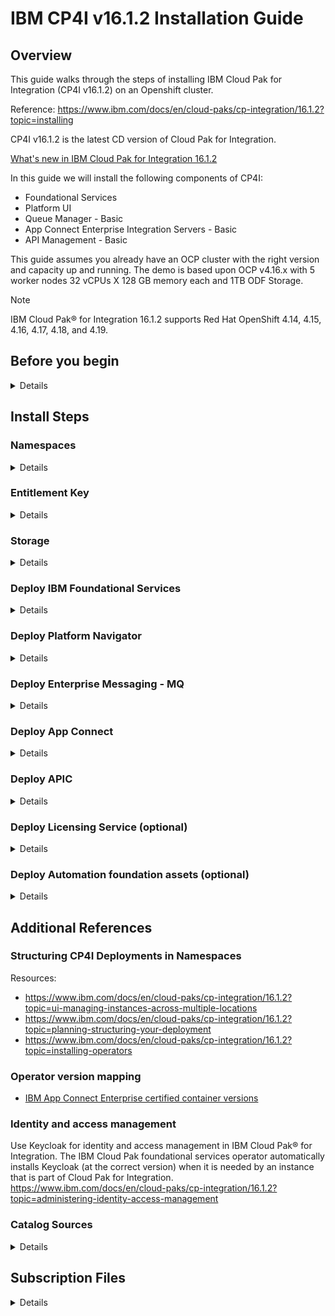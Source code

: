 # IBM CP4I v16.1.2 Installation Guide

## Overview
This guide walks through the steps of installing IBM Cloud Pak for Integration (CP4I v16.1.2) on an Openshift cluster.

Reference: https://www.ibm.com/docs/en/cloud-paks/cp-integration/16.1.2?topic=installing

CP4I v16.1.2 is the latest CD version of Cloud Pak for Integration.

[What's new in IBM Cloud Pak for Integration 16.1.2](https://www.ibm.com/docs/en/cloud-paks/cp-integration/16.1.2?topic=whats-new-in-cloud-pak-integration-1612)

In this guide we will install the following components of CP4I: 
-  Foundational Services
-  Platform UI
-  Queue Manager - Basic 
-  App Connect Enterprise Integration Servers - Basic
-  API Management - Basic

This guide assumes you already have an OCP cluster with the right version and capacity up and running. The demo is based upon OCP v4.16.x with 5 worker nodes 32 vCPUs X 128 GB memory each and 1TB ODF Storage.

>[!NOTE]
>IBM Cloud Pak® for Integration 16.1.2 supports Red Hat OpenShift 4.14, 4.15, 4.16, 4.17, 4.18, and 4.19.

## Before you begin
<details closed>

a. Prepare for installation by reviewing the [Planning](https://www.ibm.com/docs/en/cloud-paks/cp-integration/16.1.2?topic=planning) section.

b. Install an appropriate OpenShift cluster. 
   For more information, see [Getting started in OpenShift Container Platform](https://www.ibm.com/links?url=https%3A%2F%2Fdocs.redhat.com%2Fen%2Fdocumentation%2Fopenshift_container_platform%2F4.14%2Fhtml%2Fabout%2Fwelcome-index).

c. Tools required: 

   - Install [oc CLI](https://docs.redhat.com/en/documentation/openshift_container_platform/4.16/html/cli_tools/openshift-cli-oc#cli-getting-started)


</details>

## Install Steps

### Namespaces
<details closed>
We will be using the (Default)All Namespaces mode to install CP4I.
If you follow the instructions in this guide, your deployment structure will look below:
<img width="400" height="400" alt="image" src="https://github.com/user-attachments/assets/517bea80-93ac-41ad-80c5-1a48fa2f525b" />

For additional information, please refer to section `Structuring CP4I Deployments in Namespaces`

</details>

### Entitlement Key
<details closed>
Obtaining your entitlement key

- Go to the [Container software library](https://myibm.ibm.com/products-services/containerlibrary).
- For any key that is listed, click Copy.
- Set your entitlement key:

	```export IBM_ENTITLEMENT_KEY=<my-key>```
      
- (Optional) Verify the validity of the key by logging in to the IBM Entitled Registry by using a container tool.

  	```docker login cp.icr.io --username cp --password entitlement_key```

</details>
  
### Storage
<details closed>
Storage options:
Keycloak uses either the default storage class in Red Hat OpenShift Container Platform, or the storage class configured in the IBM Cloud Pak® foundational services Kubernetes resource. 

Before installing instances, do one of the following:

- Set a default storage class by adding the `storageclass.kubernetes.io/is-default-class:'true'` annotation in Red Hat OpenShift Container Platform.
- Specify a storage class name for `spec.storageClass` in the CommonService resource.

Follow these steps:

a. Identify current storage type

For this demo environment, we are using ODF, so default storage will be ocs-storagecluster-ceph-rbd. 

Run command to identify the existing Storage type:
```
oc get sc
```

  If you get a response like this showing 'ocs-storagecluster-cephfs (default)' (then proceed to step b):

  <img width="1028" height="88" alt="image" src="https://github.com/user-attachments/assets/db44e44f-714f-4162-9dba-fa9ae7bedde0" />

  If you get a response like this showing 'ocs-storagecluster-ceph-rbd (default)' (then you can move to section [Deploy IBM Foundational Services](##deploy-ibm-foundational-services):
  
  <img width="1055" height="104" alt="image" src="https://github.com/user-attachments/assets/0c7c632f-a89d-420a-a06e-bc6413153f16" />


b. Remove the existing default storage class

  Create sc-remove-default.yaml with following content

```yaml annotate
cat <<EOF > sc-remove-default.yaml
metadata:
  annotations:
    storageclass.kubernetes.io/is-default-class: "false"
EOF
```

  Execute the follwing command
  ```
  oc get sc | grep default | awk '{system("oc patch storageclass " $1 " --patch-file sc-remove-default.yaml")}'
  ```
  Successful response would look like
  `storageclass.storage.k8s.io/ocs-storagecluster-cephfs patched`

c. Add the correct default storage class

  create sc-set-default.yaml with the following content
```yaml annotate
cat <<EOF > sc-set-default.yaml
metadata:
  annotations:
    storageclass.kubernetes.io/is-default-class: "true"
EOF
```

  Execute the following command
  ```
  oc patch storageclass ocs-storagecluster-ceph-rbd --patch-file sc-set-default.yaml
  ```
  Successfull response would look like:
  `storageclass.storage.k8s.io/ocs-storagecluster-ceph-rbd patched`

d. Validate the default storage class
	Run the following command to verify that the default storage class is correct set to your desired option. In this case it should be ocs-storagecluster-ceph-rbd
```
oc get sc 
```

<img width="1055" height="104" alt="image" src="https://github.com/user-attachments/assets/0c7c632f-a89d-420a-a06e-bc6413153f16" />
</details>

### Deploy IBM Foundational Services
<details closed>

Red Hat OpenShift Operators automate the creation, configuration, and management of instances of Kubernetes-native applications. Operators provide automation at every level of the stack—from managing the parts that make up the platform all the way to applications that are provided as a managed service.
Red Hat OpenShift uses the power of Operators to run the entire platform in an autonomous fashion while exposing configuration natively through Kubernetes objects, allowing for quick installation and frequent, robust updates. In addition to the automation advantages of Operators for managing the platform, Red Hat OpenShift makes it easier to find, install, and manage Operators running on your clusters.

The foundational services help you manage and administer IBM software on your cluster. IBM Cloud Pak foundational services component is included in several IBM Cloud Paks.

#### 1. Installing Cert Manager (Required if using APIC/Event Manager/Event Processing)

_Important: The API Connect cluster, Event Manager, and Event Processing instances require you to install an appropriate certificate manager.
OPTIONAL: To install via Openshift Console UI, follow the instructions in [Installing the cert-manager Operator for Red Hat OpenShift](https://docs.redhat.com/en/documentation/openshift_container_platform/4.16/html/security_and_compliance/cert-manager-operator-for-red-hat-openshift#cert-manager-operator-install)_

- Create a namespace

```
oc new-project cert-manager-operator
```

- Create the Operator

```yaml annotate
cat <<EOF | oc apply -f -
apiVersion: operators.coreos.com/v1
kind: OperatorGroup
metadata:
  name: openshift-cert-manager-operator
  namespace: cert-manager-operator
spec:
  targetNamespaces: []
  spec: {}
EOF
```
		
- Create the subscription

```yaml annotate
cat <<EOF | oc apply -f -
apiVersion: operators.coreos.com/v1alpha1
kind: Subscription
metadata:
  name: openshift-cert-manager-operator
  namespace: cert-manager-operator 
spec:
  channel: "stable-v1" 
  name: openshift-cert-manager-operator
  source: redhat-operators 
  sourceNamespace: openshift-marketplace
  installPlanApproval: Automatic
EOF
```

- Confirm the subscription has been completed successfully before moving to the next step by running the following command:
		
  		SUB_NAME=$(oc get deployment cert-manager-operator-controller-manager -n cert-manager-operator --ignore-not-found -o jsonpath='{.metadata.labels.olm\.owner}');if [ ! -z "$SUB_NAME" ]; then oc get csv/$SUB_NAME -n cert-manager-operator --ignore-not-found -o jsonpath='{.status.phase}';fi;echo
	
  Wait Until You get a response like this:
		`Succeeded`

#### 2. Install Common Services Catalog Source

   - Deploy the Catalog Source

_Note: Reference for correct catalog sources for CP4I v16.1.2: [Catalog sources for operators](https://www.ibm.com/docs/en/cloud-paks/cp-integration/16.1.2?topic=images-adding-catalog-sources-openshift-cluster#catalog-sources-for-operators)_

	oc apply --filename https://raw.githubusercontent.com/IBM/cloud-pak/master/repo/case/ibm-cp-common-services/4.6.18/OLM/catalog-sources.yaml

-OR using the following command- 
	
```yaml annotate
cat <<EOF | oc apply -f -
apiVersion: operators.coreos.com/v1alpha1
kind: CatalogSource
metadata:
  name: opencloud-operators
  namespace: openshift-marketplace
spec:
  displayName: ibm-cp-common-services-4.6.18
  publisher: IBM
  image: icr.io/cpopen/ibm-common-service-catalog@sha256:72274ff45fe5a9779b246f54943db4aa583b3d615e01c1444363506b2778cee2
  sourceType: grpc
  updateStrategy:
    registryPoll:
      interval: 30m0s
EOF
```

   
  - Confirm the catalog source has been deployed successfully before moving to the next step running the following command:

		oc get catalogsources opencloud-operators -n openshift-marketplace -o jsonpath='{.status.connectionState.lastObservedState}';echo

    Wait Until You get a response like this:
		`READY`

#### 3. Create common-services namespace:

	oc create namespace ibm-common-services

#### 4. Install  common-services Operator:

   _Note: Alternate approach to install Operators is using the Red Hat OpenShift console UI_

  - Create a Subscription for the IBM Cloud Pak foundational services operator. 

```yaml annotate
cat <<EOF | oc apply -f -
apiVersion: operators.coreos.com/v1alpha1
kind: Subscription
metadata:
  name: ibm-common-service-operator
  namespace: openshift-operators
spec:
  channel: v4.6
  installPlanApproval: Automatic
  name: ibm-common-service-operator
  source: opencloud-operators
  sourceNamespace: openshift-marketplace
EOF
```

<!-- oc apply -f common-service-subscription.yaml -n openshift-operators -->

   - Confirm the operator has been deployed successfully before moving to the next step running the following command:
		
  	SUB_NAME=$(oc get deployment/ibm-common-service-operator -n openshift-operators --ignore-not-found -o jsonpath='{.metadata.labels.olm\.owner}');if [ ! -z "$SUB_NAME" ]; then oc get csv/$SUB_NAME --ignore-not-found -o jsonpath='{.status.phase}';fi;echo
   
   Wait Until You get a response like this: 
   `Succeeded`
</details>


### Deploy Platform Navigator

<details closed>
Deploying the Platform UI allows you to deploy and manage instances from a central location.

1. Install Platform UI Catalog Source
   
_Note: Reference for correct catalog sources for CP4I v16.1.2: [Catalog sources for operators](https://www.ibm.com/docs/en/cloud-paks/cp-integration/16.1.2?topic=images-adding-catalog-sources-openshift-cluster#catalog-sources-for-operators)_


		oc apply --filename https://raw.githubusercontent.com/IBM/cloud-pak/master/repo/case/ibm-integration-platform-navigator/8.1.3/OLM/catalog-sources.yaml

-OR using the following command- 

```yaml annotate
cat <<EOF | oc apply -f -
apiVersion: operators.coreos.com/v1alpha1
kind: CatalogSource
metadata:
  name: ibm-integration-platform-navigator-catalog
  namespace: openshift-marketplace
spec:
  displayName: ibm-integration-platform-navigator-8.1.3
  publisher: IBM
  image: icr.io/cpopen/ibm-integration-platform-navigator-catalog@sha256:c7817c4a57a0ccf1fe8e7e95d61efbcd54783239ebe95fddbb5815220762d410
  sourceType: grpc
EOF
```

   Confirm the catalog source has been deployed successfully before moving to the next step running the following command:

		oc get catalogsources ibm-integration-platform-navigator-catalog -n openshift-marketplace -o jsonpath='{.status.connectionState.lastObservedState}';echo
  
   Wait Until You get a response like this:
		`READY`

2.	Install Operator:

   _Note: Alternate approach to install Operators is using the Red Hat OpenShift console UI_
   
a.	Create a Subscription for the IBM Cloud Pak foundational services operator

```yaml annotate
cat <<EOF | oc apply -f -
apiVersion: operators.coreos.com/v1alpha1
kind: Subscription
metadata:
  name: ibm-integration-platform-navigator
  namespace: openshift-operators
  labels:
    backup.integration.ibm.com/component: subscription
spec:
  channel: v8.1
  name: ibm-integration-platform-navigator
  source: ibm-integration-platform-navigator-catalog
  sourceNamespace: openshift-marketplace
EOF
```

b.	Confirm the operator has been deployed successfully before moving to the next step running the following command:

	SUB_NAME=$(oc get deployment ibm-integration-platform-navigator-operator -n openshift-operators --ignore-not-found -o jsonpath='{.metadata.labels.olm\.owner}');if [ ! -z "$SUB_NAME" ]; then oc get csv/$SUB_NAME --ignore-not-found -o jsonpath='{.status.phase}';fi;echo
 
   Wait Until You get a response like this(after few minutes):
	  `Succeeded`
	_Note: You may be seeing a response of PENDING which indicates the deployment is underway but not yet complete. Wait until the READY response is received before continuing._
  
3.	Deploy the Platform UI instance
   
a.	Create Platform UI namespace and add pull secret to Namespace

_Ensure that IBM_ENTITLEMENT_KEY is set by following [instructions](#entitlement-key)_
	
	oc new-project cp4i

	oc create secret docker-registry ibm-entitlement-key   --docker-username=cp    --docker-password=$IBM_ENTITLEMENT_KEY  --docker-server=cp.icr.io     --namespace=cp4i
 
   __Note: The IBM Entitled Registry contains software images for the instances in IBM Cloud Pak® for Integration. To allow the operators to automatically pull those software images, you must first obtain your entitlement key, then add your entitlement key in a pull secret. Your entitlement key must be added to the OpenShift cluster as a pull secret to deploy instances. Adding a global pull secret enables deployment of instances in all namespaces. The alternative is to add a pull secret to each namespace in which you plan to deploy instances (any namespace with operators), plus the 'openshift-operators' namespace. However, this option adds work to your installation process._


b.	Create a PlatformNavigator with the following configuration. 

TBUpdated.... 
```yaml annotate
cat <<EOF | oc apply -f -
apiVersion: integration.ibm.com/v1beta1
kind: PlatformNavigator
metadata:
  name: cp4i-navigator
  namespace: cp4i
spec:
  integrationAssistant:
    enabled: true
  license:
    accept: true
    license: L-JTPV-KYG8TF
  replicas: 3
  version: 16.1.0
EOF
```

c.	Check the status of the Platform UI instance by running the following command in the project (namespace) where it was deployed:

	oc get platformnavigator cp4i-navigator -n cp4i -o jsonpath='{.status.conditions[0].type}';echo

   Wait Until You get a response like this: (Note: This can take upto 15mins)
       `Ready`

d.	Once the Platform UI instance is up and running get the access info:

Execute the following commands to retrieve the CP4I_URL, USER and Password:

	echo "CP4I Platform UI URL: $(oc get platformnavigator cp4i-navigator -n cp4i -o jsonpath='{.status.endpoints[?(@.name=="navigator")].uri}')";
	echo "CP4I admin user: $(oc get secret integration-admin-initial-temporary-credentials -n ibm-common-services -o jsonpath={.data.username} | base64 -d)";
	echo "CP4I admin password: $(oc get secret integration-admin-initial-temporary-credentials -n ibm-common-services -o jsonpath={.data.password} | base64 -d)"

 _Note the password is temporary and you will be required to change it the first time you log into Platform UI._

4. Login to CP4I
   
Use the browser to login to the CP4I url and upon successfully reset of password, you should see the following screen

<img width="1852" height="677" alt="image" src="https://github.com/user-attachments/assets/87e5e386-d392-42a6-b01f-c1dc0a14009d" />

</details>

### Deploy Enterprise Messaging - MQ

<details closed>

1.	Install MQ Catalog Source:

   a. Deploy the Catalog source

_Note: Reference for correct catalog sources for CP4I v16.1.2: [Catalog sources for operators](https://www.ibm.com/docs/en/cloud-paks/cp-integration/16.1.2?topic=images-adding-catalog-sources-openshift-cluster#catalog-sources-for-operators)_

	oc apply --filename https://raw.githubusercontent.com/IBM/cloud-pak/master/repo/case/ibm-mq/3.7.1/OLM/catalog-sources.yaml

-OR using the following command- 

```yaml annotate
cat <<EOF | oc apply -f -
apiVersion: operators.coreos.com/v1alpha1
kind: CatalogSource
metadata:
  name: ibmmq-operator-catalogsource
  namespace: openshift-marketplace
spec:
  displayName: ibm-mq-3.7.1
  publisher: IBM
  image: icr.io/cpopen/ibm-mq-operator-catalog@sha256:216871e1c0268fb53fb66b92d73ce81bf1386ed3f245582f9580ce1386dfcda6
  sourceType: grpc
EOF
```

   b. Confirm the catalog source has been deployed successfully before moving to the next step running the following command:
   
	oc get catalogsources ibmmq-operator-catalogsource -n openshift-marketplace -o jsonpath='{.status.connectionState.lastObservedState}';echo
 
   Wait Until You get a response like this:
      `READY`
	  
2.	Install MQ Operator (2-5 mins):
    _Note: Alternate approach to install Operators is using the Red Hat OpenShift console UI_
  	
   a. Create a Subscription for the MQ operator.

```yaml annotate
cat <<EOF | oc apply -f -
apiVersion: operators.coreos.com/v1alpha1
kind: Subscription
metadata:
  name: ibm-mq
  namespace: openshift-operators
  labels:
    backup.mq.ibm.com/component: subscription
spec:
  channel: v3.7
  name: ibm-mq
  source: ibmmq-operator-catalogsource
  sourceNamespace: openshift-marketplace
EOF
```

  b. Confirm the operator has been deployed successfully before moving to the next step running the following command:
  
		SUB_NAME=$(oc get deployment ibm-mq-operator -n openshift-operators --ignore-not-found -o jsonpath='{.metadata.labels.olm\.owner}');if [ ! -z "$SUB_NAME" ]; then oc get csv/$SUB_NAME --ignore-not-found -o jsonpath='{.status.phase}';fi;echo

  
   c. Wait Until You get a response like this:
      `Succeeded`

   
3.	Create MQ namespace and add pull secret to Namespace

_Ensure that IBM_ENTITLEMENT_KEY is set by following [instructions](#entitlement-key)_

		oc new-project cp4i-mq

		oc create secret docker-registry ibm-entitlement-key   --docker-username=cp    --docker-password=$IBM_ENTITLEMENT_KEY  --docker-server=cp.icr.io     --namespace=cp4i-mq

3.	Deploy Queue Manager Instance

Note: This is sample configuration for single Instance Queue Manager using MQSC and INI files. Additional configuration steps will be needed for more advanced MQ configuration and Security. 
- [Creating a self-signed PKI using OpenSSL](https://www.ibm.com/docs/en/SSFKSJ_9.4.0/container/ctr_example_create_certs_openssl.html)
- [Example: Configuring a queue manager with mutual TLS authentication](https://www.ibm.com/docs/en/SSFKSJ_9.4.0/container/ctr_config_tls.html)
- [Testing a mutual TLS connection to a queue manager from your laptop](https://www.ibm.com/docs/en/SSFKSJ_9.4.0/container/ctr_test_connection_remote.html)
- [Configuring high availability for queue managers using the IBM MQ Operator](https://www.ibm.com/docs/en/SSFKSJ_9.4.0/container/ctr_configuring_ha.html)
- [Configuring a Route to connect to a queue manager from outside a Red Hat OpenShift cluster](https://www.ibm.com/docs/en/ibm-mq/9.4.x?topic=dcqmumo-configuring-route-connect-queue-manager-from-outside-red-hat-openshift-cluster)

   a. Create sample mqsc-ini-example.yaml with the following:

```yaml annotate
cat <<EOF | oc apply -f -
apiVersion: v1
kind: ConfigMap
metadata:
  name: mqsc-ini-example
  namespace: cp4i-mq
data:
  example1.mqsc: |
    DEFINE QLOCAL('DEV.QUEUE.1') REPLACE
    DEFINE QLOCAL('DEV.QUEUE.2') REPLACE    
  example2.mqsc: |
    DEFINE QLOCAL('DEV.DEAD.LETTER.QUEUE') REPLACE
  example.ini: |
    Service:
      Name=AuthorizationService
      EntryPoints=14
      SecurityPolicy=UserExternal
EOF
```

  b. Create qmgr-demo-config.yaml with the following:
  
_(This yaml can also be generated via the platform navigator UI) 
(Navigate to Platform UI -> Click Create Instance -> Pick Queue Manager -> Click next -> Pick QuickStart configuration -> Click Next -> Toggle Advance Setting toggle switch -> Enter the details -> Click YAML ) Now Either copy+paste the new YAML or continue deploying MQ instance via UI)_

```yaml annotate
cat <<EOF | oc apply -f -
apiVersion: mq.ibm.com/v1beta1
kind: QueueManager
metadata:
  name: qmgr-demo
  namespace: cp4i-mq
spec:
  version: 9.4.0.12-r1 # The identifier of the license you are accepting. This must be the correct license identifier for the version of MQ you are using. See https://ibm.biz/Bdm9be for valid values.
  license:
    accept: true
    license: L-JTPV-KYG8TF
    use: NonProduction
  queueManager:
    name: QMGRDEMO
    availability:
      type: SingleInstance
    mqsc:
    - configMap:
        name: mqsc-ini-example
        items:
        - example1.mqsc
        - example2.mqsc
    ini:
    - configMap:
        name: mqsc-ini-example
        items:
        - example.ini
    storage:
      defaultClass: ocs-storagecluster-ceph-rbd
      queueManager:
        type: persistent-claim
  web:
    console:
      authentication:
        provider: integration-keycloak
      authorization:
        provider: integration-keycloak
    enabled: true
EOF
```

  c. Confirm the instance has been deployed successfully before moving to the next step running the following command:
  
		oc get queuemanager qmgr-demo -n cp4i-mq -o jsonpath='{.status.phase}';echo
  
  d. Wait Until You get a response like this:
      `Running`
	  
  e. Execute the following command to verify that QMGR is running

		oc exec qmgr-demo-ibm-mq-0 -n cp4i-mq -- dspmq

5.	In the platform Navigator, you will now see any instance of Queue Manager running. 

   <img width="1917" height="636" alt="image" src="https://github.com/user-attachments/assets/44928bac-a75c-49f7-b5bf-7f54283ec1e1" />

   Click on the qmgr-demo link to navigate to Queue Manager console.
   
   <img width="1917" height="806" alt="image" src="https://github.com/user-attachments/assets/17b8d24a-61bf-4b18-8a48-ccde6e783746" />


</details>

### Deploy App Connect
<details closed>

1.	Install App Connect Catalog Source:

   _Note: Reference for correct catalog sources for CP4I v16.1.2: [Catalog sources for operators](https://www.ibm.com/docs/en/cloud-paks/cp-integration/16.1.2?topic=images-adding-catalog-sources-openshift-cluster#catalog-sources-for-operators)_

a. Apply the catalog source
	
 		oc apply --filename https://raw.githubusercontent.com/IBM/cloud-pak/master/repo/case/ibm-appconnect/12.16.0/OLM/catalog-sources.yaml


-OR using the following command- 

```yaml annotate
cat <<EOF | oc apply -f -
apiVersion: operators.coreos.com/v1alpha1
kind: CatalogSource
metadata:
  name: appconnect-operator-catalogsource
  namespace: openshift-marketplace
spec:
  displayName: ibm-appconnect-12.16.0
  publisher: IBM
  image: icr.io/cpopen/appconnect-operator-catalog@sha256:3941262c1a0e13809c962f1ea42c8c2f2afc2ec03f95bf364c5abebce6bb1784
  sourceType: grpc
EOF
```

b. Confirm the catalog source has been deployed successfully before moving to the next step running the following command:

		oc get catalogsources appconnect-operator-catalogsource -n openshift-marketplace -o jsonpath='{.status.connectionState.lastObservedState}';echo
 
   c. Wait Until You get a response like this:
		`READY`

2.	Install App Connect Operator: (Time Install ~2 mins)

    _Note: Alternate approach to install Operators is using the Red Hat OpenShift console UI_
  	
   a. Create App Connect Subscription

```yaml annotate
cat <<EOF | oc apply -f -
apiVersion: operators.coreos.com/v1alpha1
kind: Subscription
metadata:
  name: ibm-appconnect
  namespace: openshift-operators
  labels:
    backup.appconnect.ibm.com/component: subscription
spec:
  channel: v12.16
  name: ibm-appconnect
  source: appconnect-operator-catalogsource
  sourceNamespace: openshift-marketplace
EOF
```

<!-- oc apply -f app-connect-subscription.yaml -n openshift-operators -->

 b.	Confirm the operator has been deployed successfully before moving to the next step running the following command:

	SUB_NAME=$(oc get deployment ibm-appconnect-operator -n openshift-operators --ignore-not-found -o jsonpath='{.metadata.labels.olm\.owner}');if [ ! -z "$SUB_NAME" ]; then oc get csv/$SUB_NAME --ignore-not-found -o jsonpath='{.status.phase}';fi;echo

 c. Wait Until You get a response like this:
	`Succeeded`

3.	Create new namespace and add entitlement key as secret

_Ensure that IBM_ENTITLEMENT_KEY is set by following [instructions](#entitlement-key)_

		oc new-project cp4i-ace

		oc create secret docker-registry ibm-entitlement-key   --docker-username=cp    --docker-password=$IBM_ENTITLEMENT_KEY  --docker-server=cp.icr.io     --namespace=cp4i-ace

4.	Deploy Dashboard instance:
   
    a. Create ace-dashboard-instance 

	   Set the correct storage file; In this case; 
  	   For OCP_TYPE=ODF; we are setting OCP_FILE_STORAGE=`ocs-storagecluster-cephfs` as seen in the YAML below.

       _(This yaml can also be generated via the platform navigator UI)
       (Navigate to Platform UI  Click Create Instance  Pick Integration Dashboard  Click next  Pick QuickStart configuration  Click Next  Toggle Advance Setting toggle switch  Enter the details  Click YAML ) Either copy+paste the new YAML or continue deploying instance via UI)_

```yaml annotate
cat <<EOF | oc apply -f -
apiVersion: appconnect.ibm.com/v1beta1
kind: Dashboard
metadata:
  labels:
    backup.appconnect.ibm.com/component: dashboard
  name: ace-dashboard
  namespace: cp4i-ace
spec:
  authentication:
    integrationKeycloak:
      enabled: true
  authorization:
    integrationKeycloak:
      enabled: true
  displayMode: IntegrationRuntimes
  license:
    accept: true
    license: L-XRNH-47FJAW
    use: CloudPakForIntegrationNonProduction
  pod:
    containers:
      content-server:
        resources:
          limits:
            memory: 512Mi
          requests:
            cpu: 50m
            memory: 50Mi
      control-ui:
        resources:
          limits:
            memory: 512Mi
          requests:
            cpu: 50m
            memory: 125Mi
  replicas: 1
  storage:
    size: 5Gi
    type: persistent-claim
    class: ocs-storagecluster-cephfs
  version: '12.0'
  api:
    enabled: true
EOF
```

  b. Confirm the instance has been deployed successfully before moving to the next step running the following command:

		oc get dashboard ace-dashboard -n cp4i-ace -o jsonpath='{.status.phase}';echo
 
  c. Wait for few minutes Until You get a response like this:
  	`Ready`
  
  d. You should now see the ace-dashboard instance in the Platform Navigator UI

<img width="1917" height="806" alt="image" src="https://github.com/user-attachments/assets/e3352cba-1cca-4987-a3ff-d51a8c3722c5" />

   Click on the ace-dashboard link to navigate to ACE 
   
<img width="1917" height="806" alt="image" src="https://github.com/user-attachments/assets/e263fe9e-318f-4da3-8d43-3ed92b015ca1" />


5.	Deploy Designer Authoring instance 

    a. Create ACE designer instance

    _(This yaml can also be generated via the platform navigator UI)_
    _(Navigate to Platform UI  Click Create Instance  Pick Integration Design  Click next  Pick QuickStart with AI Enabled configuration  Click Next  Toggle Advance Setting toggle switch  Enter the details  Click YAML ) Either copy+paste the new YAML or continue deploying instance via UI)_

```yaml annotate
cat <<EOF | oc apply -f -
apiVersion: appconnect.ibm.com/v1beta1
kind: DesignerAuthoring
metadata:
  labels:
    backup.appconnect.ibm.com/component: designerauthoring
  name: ace-designer-ai
  namespace: cp4i-ace
spec:
  authentication:
    integrationKeycloak:
      enabled: true
  authorization:
    integrationKeycloak:
      enabled: true
  couchdb:
    replicas: 1
    storage:
      size: 10Gi
      type: persistent-claim
      class: ocs-storagecluster-ceph-rbd
  designerFlowsOperationMode: local
  designerMappingAssist:
    enabled: true
    incrementalLearning:
      schedule: Every 15 days
      useIncrementalLearning: true
      storage:
        type: persistent-claim
        class: ocs-storagecluster-cephfs
  license:
    accept: true
    license: L-XRNH-47FJAW
    use: CloudPakForIntegrationNonProduction
  replicas: 1
  version: '12.0'
EOF
```

   b. Confirm the instance has been deployed successfully before moving to the next step running the following command:

   	oc get designerauthoring ace-designer-ai -n cp4i-ace -o jsonpath='{.status.phase}';echo

   c. Wait Until You get a response like this:
	`Ready`
 
   d. Once deployed, you should see the ace-designer instance in the platform navigator ui

<img width="1917" height="806" alt="image" src="https://github.com/user-attachments/assets/5b5b9234-b43d-48a4-8529-a92199bcfdea" />

Click on the ace-designer-ai instance to launch the ACE Designer

<img width="1917" height="806" alt="image" src="https://github.com/user-attachments/assets/e1586967-d0fe-4a99-99b3-757a1c06f9dc" />


6.	Deploy Integration runtime instance 

    a. Create Integration runtime instance

    _(This yaml can also be generated via the platform navigator UI)_
    _(Navigate to Platform UI --> Click Create Instance --> Pick Integration Runtime --> Click next --> Pick QuickStart integration  --> Click Next --> Toggle Advance Setting toggle switch --> Enter the details --> Click YAML ) Either copy+paste the new YAML or continue deploying instance via UI)_

```yaml annotate
cat <<EOF | oc apply -f -
apiVersion: appconnect.ibm.com/v1beta1
kind: IntegrationRuntime
metadata:
  labels:
    backup.appconnect.ibm.com/component: integrationruntime
  name: ace-runtime
  namespace: cp4i-ace
spec:
  license:
    accept: true
    license: L-XRNH-47FJAW
    use: CloudPakForIntegrationNonProductionFREE
  replicas: 1
  template:
    spec:
      containers:
        - name: runtime
          resources:
            requests:
              cpu: 300m
              memory: 368Mi
  version: '12.0'
EOF
```

   b. Confirm the instance has been deployed successfully before moving to the next step running the following command:

   	oc get integrationruntimes -n cp4i-ace -o=custom-columns='NAME:.metadata.name,STATUS:.status.phase' --sort-by=.metadata.name

   c. Wait Until You get a response like this:
	`Ready`
 
   d. Once deployed, you should see the ace-runtime instance in the platform navigator ui

   <img width="1783" height="747" alt="image" src="https://github.com/user-attachments/assets/a68a6b09-9169-45a2-bbbb-0a59250d2acd" />

   e. Click on the ace-runtime instance to launch the Integration runtime UI

   <img width="1783" height="747" alt="image" src="https://github.com/user-attachments/assets/c9aee348-019c-4e78-8c78-f5a52821802d" />


</details>

### Deploy APIC

<details closed>

1.	Install DataPower Catalog Source:

_Note: Reference for correct catalog sources for CP4I v16.1.2: [Catalog sources for operators](https://www.ibm.com/docs/en/cloud-paks/cp-integration/16.1.2?topic=images-adding-catalog-sources-openshift-cluster#catalog-sources-for-operators)_

   a. Deploy the Catalog source

	oc apply --filename https://raw.githubusercontent.com/IBM/cloud-pak/master/repo/case/ibm-datapower-operator/1.16.0/OLM/catalog-sources.yaml

-OR using the following command- 

```yaml annotate
cat <<EOF | oc apply -f -
apiVersion: operators.coreos.com/v1alpha1
kind: CatalogSource
metadata:
  name: ibm-datapower-operator-catalog
  namespace: openshift-marketplace
spec:
  displayName: ibm-datapower-operator-1.16.0
  publisher: IBM
  image: icr.io/cpopen/datapower-operator-catalog@sha256:afa10c4ee3c43407f152a32fed4c2a06ec9634606482a3ab942546cc0e95aba9
  sourceType: grpc
EOF
```
 
   b. Confirm the catalog source has been deployed successfully before moving to the next step running the following command:

	oc get catalogsources ibm-datapower-operator-catalog -n openshift-marketplace -o jsonpath='{.status.connectionState.lastObservedState}';echo
	
   Wait Until You get a response like this:
      `READY`
	  
2.	Install DataPower Operator:

    _Note: Alternate approach to install Operators is using the Red Hat OpenShift console UI_
  	
   a. Create a Subscription for the DP operator using the example file.

```yaml annotate
cat <<EOF | oc apply -f -
apiVersion: operators.coreos.com/v1alpha1
kind: Subscription
metadata:
  name: datapower-operator
  namespace: openshift-operators
  labels:
    backup.datapower.ibm.com/component: subscription
spec:
  channel: v1.16
  name: datapower-operator
  source: ibm-datapower-operator-catalog
  sourceNamespace: openshift-marketplace
EOF
```

  b. Confirm the operator has been deployed successfully before moving to the next step running the following command:
  
		SUB_NAME=$(oc get deployment datapower-operator -n openshift-operators --ignore-not-found -o jsonpath='{.metadata.labels.olm\.owner}');if [ ! -z "$SUB_NAME" ]; then oc get csv/$SUB_NAME --ignore-not-found -o jsonpath='{.status.phase}';fi;echo 

   c. Wait Until You get a response like this:
      `Succeeded`

3.	Install APIC Catalog Source:

_Note: Reference for correct catalog sources for CP4I v16.1.2: [Catalog sources for operators](https://www.ibm.com/docs/en/cloud-paks/cp-integration/16.1.2?topic=images-adding-catalog-sources-openshift-cluster#catalog-sources-for-operators)_

   a. Deploy the Catalog source

	oc apply --filename https://raw.githubusercontent.com/IBM/cloud-pak/master/repo/case/ibm-apiconnect/6.1.0/OLM/catalog-sources.yaml

-OR using the following command- 

```yaml annotate
cat <<EOF | oc apply -f -
apiVersion: operators.coreos.com/v1alpha1
kind: CatalogSource
metadata:
  name: ibm-apiconnect-catalog
  namespace: openshift-marketplace
spec:
  displayName: ibm-apiconnect-6.1.0
  publisher: IBM
  image: icr.io/cpopen/ibm-apiconnect-catalog@sha256:c7bd40efb40b30e994bfa9b147642c5385e90d9ec56b9827b8cafccc1754386a
  sourceType: grpc
  updateStrategy:
    registryPoll:
      interval: 30m0s
EOF
```
 
   b. Confirm the catalog source has been deployed successfully before moving to the next step running the following command:

	oc get catalogsources ibm-apiconnect-catalog -n openshift-marketplace -o jsonpath='{.status.connectionState.lastObservedState}';echo
	
   Wait Until You get a response like this:
      `READY`
	  
3.	Install APIC Operator:

    _Note: Alternate approach to install Operators is using the Red Hat OpenShift console UI_
  	
   a. Create a Subscription for the APIC operator.

```yaml annotate
cat <<EOF | oc apply -f -
apiVersion: operators.coreos.com/v1alpha1
kind: Subscription
metadata:
  name: ibm-apiconnect
  namespace: openshift-operators
  labels:
    backup.apiconnect.ibm.com/component: subscription
spec:
  channel: v6.1
  name: ibm-apiconnect
  source: ibm-apiconnect-catalog
  sourceNamespace: openshift-marketplace
EOF
```

  b. Confirm the operator has been deployed successfully before moving to the next step running the following command:
  
		SUB_NAME=$(oc get deployment ibm-apiconnect -n openshift-operators --ignore-not-found -o jsonpath='{.metadata.labels.olm\.owner}');if [ ! -z "$SUB_NAME" ]; then oc get csv/$SUB_NAME --ignore-not-found -o jsonpath='{.status.phase}';fi;echo    

   c. Wait Until You get a response like this:
      `Succeeded`


4.	Create APIC namespace and add pull secret to Namespace

_Ensure that IBM_ENTITLEMENT_KEY is set by following [instructions](#entitlement-key)_

		oc new-project cp4i-apic

		oc create secret docker-registry ibm-entitlement-key   --docker-username=cp    --docker-password=$IBM_ENTITLEMENT_KEY  --docker-server=cp.icr.io     --namespace=cp4i-apic

4.	Deploy APIC Instance

  a. Create apic-demo-config.yaml with the following:
     Set the correct storage file; In this case; 
  	 For OCP_TYPE=ODF; we are setting OCP_FILE_STORAGE=`ocs-storagecluster-ceph-rbd` as seen in the YAML below.
  
_(This yaml can also be generated via the platform navigator UI) 
(Navigate to Platform UI  Click Create Instance  Pick API Manager  Click next  Pick QuickStart configuration  Click Next  Toggle Advance Setting toggle switch  Enter the details  Click YAML ) Either copy+paste the new YAML or continue deploying APIM instance via UI)
_


```yaml annotate
cat <<EOF | oc apply -f -
apiVersion: apiconnect.ibm.com/v1beta1
kind: APIConnectCluster
metadata:
  annotations:
    apiconnect-operator/backups-not-configured: 'true'
  labels:
    backup.apiconnect.ibm.com/component: apiconnectcluster
  name: apim-demo
  namespace: cp4i-apic
spec:
  analytics:
    mtlsValidateClient: true
  license:
    accept: true
    license: L-HTFS-UAXYM3
    metric: VIRTUAL_PROCESSOR_CORE
    use: nonproduction
  portal:
    mtlsValidateClient: true
  profile: n1xc7.m48
  version: 10.0.8.3-2844
  storageClassName: ocs-storagecluster-ceph-rbd
  management:
    billing:
      enabled: true
    discovery:
      enabled: true
      proxyCollectorEnabled: true
    governance:
      enabled: true
    testAndMonitor:
      enabled: true
      autoTestEnabled: true
  gateway:
    podAutoScaling:
      method: HPA
      hpa:
        minReplicas: 1
        maxReplicas: 3
        targetCPUUtilizationPercentage: 50
EOF
```

  c. Confirm the instance has been deployed successfully before moving to the next step running the following command:

  	oc get APIConnectCluster apim-demo -n cp4i-apic -o jsonpath='{.status.phase}';echo
		
  
  d. Note this will take almost 30 minutes, so be patient, and at the end you should get a response like this:
      `Running`

  e. Portal Access Info 

```
echo "Sandbox Catalog:"
echo "   UI URL: $(oc get managementcluster apim-demo-mgmt -n cp4i-apic -o jsonpath='{.status.endpoints[?(@.name=="consumerCatalog")].uri}')cp4i-demo-org/sandbox"
echo "Demo Catalog:"
echo "   UI URL: $(oc get portalcluster apim-demo-ptl -n cp4i-apic -o jsonpath='{.status.endpoints[?(@.name=="portalWeb")].uri}')cp4i-demo-org/demo"
```

6.	In the platform Navigator, you will now see an instance of API Management running. 

    <img width="1781" height="855" alt="image" src="https://github.com/user-attachments/assets/844059a5-258c-4b73-8e0a-c03042222728" />

   Click on the apim-demo instance link to navigate to APIC console.
   <img width="1781" height="855" alt="image" src="https://github.com/user-attachments/assets/ffe729ed-c5eb-4b1b-b45c-0d5bf15d319b" />
   
   Select the Cloud Pak User Registry above which will then show the screen below:
   <img width="1781" height="855" alt="image" src="https://github.com/user-attachments/assets/0112850a-e00b-45a2-8f56-fb04e6c49dcf" />

7. Configuring and managing your server environment (OPTIONAL)
   
   Now that you have the basic APIC installed, followed steps in the [documentation](https://www.ibm.com/docs/en/api-connect/10.0.8_lts?topic=environment-cloud-manager-configuration-checklist) to configure additional items like configuring email server, registering gateway service, creating provider organizations, etc.
    

</details>

### Deploy Licensing Service (optional)
<details closed>
License Service collects and measures the license usage of IBM Cloud Pak® for Integration at the OpenShift cluster level. You can retrieve this data upon request for monitoring and compliance. You can also retrieve an audit snapshot of the data that is audit evidence. License Service for Cloud Pak for Integration is not deployed automatically.
	
Reference [Licensing](https://www.ibm.com/docs/en/cloud-paks/cp-integration/16.1.2?topic=planning-licensing)

[Deploying License Service](https://www.ibm.com/docs/en/cloud-paks/foundational-services/4.6.0?topic=service-installing-license-openshift-container-platform)

Check if License Service is already installed on the cluster to prevent the use of multiple License Service copies to report the license usage of multiple IBM Cloud Paks that are running on the same cluster. To verify the installation of License Service with CLI, run the following command:

	oc get deployment --all-namespaces | grep ibm-licensing-operator


- If you get a deployment in response, License Service is already installed on the cluster. Upgrade to the latest version to benefit from all newest features and improvements. For more information, see [Backing up and upgrading License Service](https://www.ibm.com/docs/en/SSRV9V_4.6/license-service/standalone-LS-backup-and-upgrade.html).

- If you get no deployments in response, proceed with the installation of License Service.

_Note: Source for below instructions [Installing License Service on OpenShift Container Platform](https://www.ibm.com/docs/en/cloud-paks/foundational-services/4.6.0?topic=service-installing-license-openshift-container-platform)_

1. Install License Service Catalog Source
   

```yaml annotate
cat <<EOF | oc apply -f -
apiVersion: operators.coreos.com/v1alpha1
kind: CatalogSource
metadata:
  name: ibm-licensing-catalog
  namespace: openshift-marketplace
spec:
  displayName: IBM License Service Catalog
  publisher: IBM
  sourceType: grpc
  image: icr.io/cpopen/ibm-licensing-catalog
  updateStrategy:
    registryPoll:
      interval: 45m
  grpcPodConfig:
    securityContextConfig: restricted
EOF
```

   Confirm the catalog source has been deployed successfully before moving to the next step running the following command:

		echo -n -e "\033[1;33m";oc get catalogsources ibm-licensing-catalog -n openshift-marketplace -o jsonpath='{.status.connectionState.lastObservedState}';echo -e "\033[0m"
  
   Wait Until You get a response like this:
		`READY`

2.	Install Operator:
   
    _Note: Alternate approach to install Operators is using the Red Hat OpenShift console UI_ refer [link](https://www.ibm.com/docs/en/cloud-paks/foundational-services/4.6.0?topic=service-installing-license-openshift-container-platform#installation)
  	
a. Create a namespace

	oc create namespace ibm-licensing

b. Create the operator group to deploy the OperatorGroup resource

```yaml annotate
cat <<EOF | oc apply -f -
apiVersion: operators.coreos.com/v1
kind: OperatorGroup
metadata:
  name: licensing-og
  namespace: ibm-licensing
spec:
  targetNamespaces:
  - ibm-licensing
EOF
```

c. Create the subscription for License Service

```yaml annotate
cat <<EOF | oc apply -f -
apiVersion: operators.coreos.com/v1alpha1
kind: Subscription
metadata:
  name: ibm-licensing-operator-app
  namespace: ibm-licensing
spec:
  channel: v4.2
  installPlanApproval: Automatic
  name: ibm-licensing-operator-app
  source: ibm-licensing-catalog
  sourceNamespace: openshift-marketplace
EOF
```

d.	Confirm the operator has been deployed successfully before moving to the next step running the following command:

	SUB_NAME=$(oc get deployment ibm-licensing-operator -n ibm-licensing --ignore-not-found -o jsonpath='{.metadata.labels.olm\.owner}');if [ ! -z "$SUB_NAME" ]; then echo -n -e "\033[1;33m";oc get csv/$SUB_NAME -n ibm-licensing --ignore-not-found -o jsonpath='{.status.phase}';fi;echo -e "\033[0m"
 
   Wait Until You get a response like this(after few minutes):
	  `Succeeded`
   
_Note: You may be seeing a response of PENDING which indicates the deployment is underway but not yet complete. Wait until the Succeeded response is received before continuing._

e. Once the operator is ready check the instance has been deployed successfully running the following command:

	echo -n -e "\033[1;33m";oc get IBMLicensing instance -n ibm-licensing --ignore-not-found -o jsonpath='{.status.licensingPods[0].conditions[1].status}';echo -e "\033[0m"

   Wait Until You get a response like this(after few minutes):
	  `True`

f. Update the License Service instance that was created during installation to accept the license.

	oc patch IBMLicensing instance --type=merge  -p '{"spec": {"license":{"accept":true}}}'


3.	Install License Reporter Catalog Source

  	Reference [Installing License Service Reporter with the OpenShift console](https://www.ibm.com/docs/en/cloud-paks/foundational-services/4.6.0?topic=registry-installing-license-service-reporter-openshift-console)

   
```yaml annotate
cat <<EOF | oc apply -f -
apiVersion: operators.coreos.com/v1alpha1
kind: CatalogSource
metadata:
  name: ibm-license-service-reporter-operator-catalog
  namespace: openshift-marketplace
spec:
  displayName: IBM License Service Reporter Catalog
  publisher: IBM
  sourceType: grpc
  image: icr.io/cpopen/ibm-license-service-reporter-operator-catalog
  updateStrategy:
    registryPoll:
      interval: 45m
  grpcPodConfig:
    securityContextConfig: restricted
EOF
```

Confirm the catalog source has been deployed successfully before moving to the next step running the following command::

	echo -n -e "\033[1;33m";oc get catalogsources ibm-license-service-reporter-operator-catalog -n openshift-marketplace -o jsonpath='{.status.connectionState.lastObservedState}';echo -e "\033[0m"

   Wait Until You get a response like this:
       `READY`

4. Install License Reporter Operator

```yaml annotate
cat <<EOF | oc apply -f -
apiVersion: operators.coreos.com/v1alpha1
kind: Subscription
metadata:
  name: ibm-license-service-reporter-operator
  namespace: ibm-licensing
spec:
  channel: v4.2
  installPlanApproval: Automatic
  name: ibm-license-service-reporter-operator
  source: ibm-license-service-reporter-operator-catalog
  sourceNamespace: openshift-marketplace
EOF
```

Confirm the operator has been deployed successfully before moving to the next step running the following command:

	SUB_NAME=$(oc get deployment ibm-license-service-reporter-operator -n ibm-licensing --ignore-not-found -o jsonpath='{.metadata.labels.olm\.owner}');if [ ! -z "$SUB_NAME" ]; then echo -n -e "\033[1;33m";oc get csv/$SUB_NAME -n ibm-licensing --ignore-not-found -o jsonpath='{.status.phase}';fi;echo -e "\033[0m"

   Wait Until You get a response like this: 
       `Succeeded`

5. Deploy a License Reporter instance

     Set the correct storage file; In this case; 
  	 For OCP_TYPE=ODF; we are setting OCP_FILE_STORAGE=`ocs-storagecluster-ceph-rbd` as seen in the YAML below.
  
_(This yaml can also be generated via the Openshift UI) 
(Log in to your OpenShift cluster console. Go to Operators > Installed Operators. Set the project to All Projects. Find and select the IBM License Service Reporter. On the IBM License Service Reporter tile, click Create IBMLicenseServiceReporter. Enter the details. Click YAML ) Either copy+paste the new YAML or continue deploying APIM instance via UI)_

```yaml annotate
cat <<EOF | oc apply -f -
apiVersion: operator.ibm.com/v1alpha1
kind: IBMLicenseServiceReporter
metadata:
  name: ibm-lsr-instance
  namespace: ibm-licensing
  labels:
    app.kubernetes.io/created-by: ibm-license-service-reporter-operator
    app.kubernetes.io/instance: ibmlicenseservicereporter-instance
    app.kubernetes.io/name: ibmlicenseservicereporter
    app.kubernetes.io/part-of: ibm-license-service-reporter-operator
spec:
  license:
    accept: true
  authentication:
    useradmin:
      enabled: true
  storageClass: ocs-storagecluster-ceph-rbd
EOF
```

Confirm the operator has been deployed successfully before moving to the next step running the following command:

	echo -n -e "\033[1;33m";oc get IBMLicenseServiceReporter ibm-lsr-instance -n ibm-licensing --ignore-not-found -o jsonpath='{.status.LicenseServiceReporterPods[0].conditions[1].status}';echo -e "\033[0m"

   Wait Until You get a response like this: 
       `True`

	   

6. Configure Data Source

After you deploy License Service Reporter, configure the License Service instance to enable data feeds from your clusters to License Service Reporter.
For additional details about this topic refer to [link](https://www.ibm.com/docs/en/cloud-paks/foundational-services/4.x_cd?topic=reporter-configuring-data-sources)

a. Modify the License Service instance to enable data feeds from the cluster to License Service Reporter.

```bash annotate
REPORTER_URL=$(oc get route ibm-license-service-reporter -n ibm-licensing -o jsonpath={.spec.host})
REPORTER_URL="https://"$REPORTER_URL
oc get ibmlicensing instance -n ibm-licensing -o json > instance.json
jq --arg REPORTER_URL $REPORTER_URL \
     '.spec.sender += {"reporterSecretToken":"ibm-license-service-reporter-token"} |
      .spec.sender += {"reporterURL":($REPORTER_URL)}' \
     instance.json > instance-updated.json
oc apply -f instance-updated.json
rm -f instance.json
rm -f instance-updated.json
```

7. Get License Service Reporter console access info:

```bash annotate
LSR_HOST=$(oc get route ibm-lsr-console -n ibm-licensing -o jsonpath={.spec.host})
LSR_PATH=$(oc get route ibm-lsr-console -n ibm-licensing -o jsonpath={.spec.path})
LSR_USER_NAME=$(oc get secret ibm-license-service-reporter-credentials -o jsonpath={.data.username} -n ibm-licensing | base64 -D)
LSR_USER_PWD=$(oc get secret ibm-license-service-reporter-credentials -o jsonpath={.data.password} -n ibm-licensing | base64 -D)
echo "License Service Reporter Dashboard URL: https://"$LSR_HOST$LSR_PATH
echo "License Service Reporter User: " $LSR_USER_NAME
echo "License Service Reporter Password: " $LSR_USER_PWD
```

8. OPTIONAL 
   
[Learn how](https://www.ibm.com/docs/en/cloud-paks/foundational-services/4.6.0?topic=SSRV9V_4.6/license-service/monitoring.htm#validation) to check whether License Service is properly deployed to your cluster and whether it collects the complete license usage data from your cluster.

9. OPTIONAL - Configuring License Service Reporter to use the OAuth/OIDC 

	You can configure License Service Reporter to use the OAuth/OIDC provider with Identity Provider (IDP) as the authentication method to access the console. Learn how to enable License Service Reporter to use the authentication server and view examples of configuration for IBMLicenseServiceReporter custom resource instance.

   [Example for Keycloak OIDC provider with one authorized role only](https://www.ibm.com/docs/en/cloud-paks/foundational-services/4.14.0?topic=authentication-license-service-reporter-oauthoidc-provider#example-for-keycloak-oidc-provider-with-one-authorized-role-only)

</details>


### Deploy Automation foundation assets (optional)

<details closed>

1. Install Asset Repo Catalog Source
   _Note: Reference for correct catalog sources for CP4I v16.1.2: [Catalog sources for operators](https://www.ibm.com/docs/en/cloud-paks/cp-integration/16.1.2?topic=images-adding-catalog-sources-openshift-cluster#catalog-sources-for-operators)_


		oc apply --filename https://raw.githubusercontent.com/IBM/cloud-pak/master/repo/case/ibm-integration-asset-repository/1.9.3/OLM/catalog-sources-linux-amd64.yaml

-OR using the following command- 

```yaml annotate
cat <<EOF | oc apply -f -
apiVersion: operators.coreos.com/v1alpha1
kind: CatalogSource
metadata:
  name: ibm-integration-asset-repository-catalog
  namespace: openshift-marketplace
spec:
  displayName: ibm-integration-asset-repository-1.9.3-linux-amd64
  publisher: IBM
  image: icr.io/cpopen/ibm-integration-asset-repository-catalog@sha256:52e2ad64c0802e1e13d928c9bc79f0610cda50a7292c4eca7ae0d90adb34fcac
  sourceType: grpc
  grpcPodConfig:
    nodeSelector:
      kubernetes.io/arch: amd64
EOF
```

   Confirm the catalog source has been deployed successfully before moving to the next step running the following command:

		oc get catalogsources ibm-integration-asset-repository-catalog -n openshift-marketplace -o jsonpath='{.status.connectionState.lastObservedState}';echo
  
   Wait Until You get a response like this:
		`READY`

2.	Install Operator:
    _Note: Alternate approach to install Operators is using the Red Hat OpenShift console UI_
   
a.	Create a Subscription for the Asset Repo operator
  
```yaml annotate
cat <<EOF | oc apply -f -
apiVersion: operators.coreos.com/v1alpha1
kind: Subscription
metadata:
  name: ibm-integration-asset-repository
  namespace: openshift-operators
  labels:
    backup.integration.ibm.com/component: subscription
spec:
  channel: v1.9
  name: ibm-integration-asset-repository
  source: ibm-integration-asset-repository-catalog
  sourceNamespace: openshift-marketplace
EOF
```

b.	Confirm the operator has been deployed successfully before moving to the next step running the following command:

	SUB_NAME=$(oc get deployment ibm-integration-asset-repository-operator -n openshift-operators --ignore-not-found -o jsonpath='{.metadata.labels.olm\.owner}');if [ ! -z "$SUB_NAME" ]; then oc get csv/$SUB_NAME --ignore-not-found -o jsonpath='{.status.phase}';fi;echo
 
   Wait Until You get a response like this(after few minutes):
	  `Succeeded`
   
_Note: You may be seeing a response of PENDING which indicates the deployment is underway but not yet complete. Wait until the READY response is received before continuing._

3.	Deploy the Asset Repo instance
   
a.	Create Asset Repo namespace and add pull secret to Namespace

   __Note: Ignore the above if you have already created the namespace 'cp4i' to install the Platform UI_

	oc new-project cp4i

	oc create secret docker-registry ibm-entitlement-key   --docker-username=cp    --docker-password=$IBM_ENTITLEMENT_KEY  --docker-server=cp.icr.io     --namespace=cp4i
 

b.	Create a Asset Repo instance with the following configuration. 
    Set the correct storage file; In this case; 
  	For OCP_TYPE=ODF; we are setting OCP_FILE_STORAGE=`ocs-storagecluster-ceph-rbd` as seen in the YAML below.

```yaml annotate
cat <<EOF | oc apply -f -
apiVersion: integration.ibm.com/v1beta1
kind: AssetRepository
metadata:
  labels:
    backup.integration.ibm.com/component: assetrepository
  name: asset-repo-ai
  namespace: cp4i
spec:
  designerAIFeatures:
    enabled: true
  license:
    accept: true
    license: L-JTPV-KYG8TF
  replicas: 1
  singleReplicaOnly: true
  storage:
    assetDataVolume:
      class: ocs-storagecluster-ceph-rbd
    couchVolume:
      class: ocs-storagecluster-ceph-rbd
  version: 4.0-sc2
EOF
```

c.	Check the status of the Asset Repo instance by running the following command in the project (namespace) where it was deployed:

	echo -n -e "\033[1;33m";oc get assetrepository asset-repo-ai -n cp4i -o jsonpath='{.status.phase}';echo -e "\033[0m"

   Wait Until You get a response like this: (Note: This can take upto 15mins)
       `Ready`

4. Post-deployment configuration (optional):
   
   a. Navigate to the Asset Repo instance from Platform UI clicking on the instance name as shown below:

   <img width="1854" height="670" alt="image" src="https://github.com/user-attachments/assets/57cc1ebd-8112-4f73-afd6-5a53fa1b8d70" />

   b. From the main page select the Remotes tab and click Add Remote as shown below:
   <img width="1843" height="586" alt="image" src="https://github.com/user-attachments/assets/fb8f1218-4565-4e5d-a636-5491c6b4a3f8" />

   c. In the next page scroll all the way down and select Select All as shown below:
   <img width="1679" height="838" alt="image" src="https://github.com/user-attachments/assets/473d7e65-d2eb-40fd-a87e-17bd8f24fb00" />

   _Note at the moment not all the asset types are available in the repo but we are ready for future enhancements._
   
   d. Now scroll up again and enter the name of the remote repo, for instance `CP4I Demo Assets` and then enter the Git URL "https://github.com/gomezrjo/cp4idemo" and then click "Create Remote" as shown below:
   <img width="1854" height="857" alt="image" src="https://github.com/user-attachments/assets/6c5da2ac-de82-4817-b344-46d10cb38ca9" />

   e. Final screen after adding new repo with assets
   <img width="1864" height="539" alt="image" src="https://github.com/user-attachments/assets/c12c495a-d61a-4359-9fda-bf96cc875d47" />

   You can add your own repo following the same process.

   
</details>




## Additional References


### Structuring CP4I Deployments in Namespaces 

Resources:
- https://www.ibm.com/docs/en/cloud-paks/cp-integration/16.1.2?topic=ui-managing-instances-across-multiple-locations
- https://www.ibm.com/docs/en/cloud-paks/cp-integration/16.1.2?topic=planning-structuring-your-deployment
- https://www.ibm.com/docs/en/cloud-paks/cp-integration/16.1.2?topic=installing-operators


### Operator version mapping

- [IBM App Connect Enterprise certified container versions](https://www.ibm.com/support/pages/node/6239294)

### Identity and access management

Use Keycloak for identity and access management in IBM Cloud Pak® for Integration. The IBM Cloud Pak foundational services operator automatically installs Keycloak (at the correct version) when it is needed by an instance that is part of Cloud Pak for Integration.
https://www.ibm.com/docs/en/cloud-paks/cp-integration/16.1.2?topic=administering-identity-access-management


### Catalog Sources
<details closed>
Add a separate catalog source for each operator in your OpenShift cluster, to make the IBM operators available for installation. This task is also required to apply the fix packs for catalog sources, prior to an upgrade. Using a separate catalog source for each operator gives you full control of software versioning on an OpenShift cluster. It enables the following:
•	Upgrade each Cloud Pak component independently.
•	Have a fully declarative set of artifacts, which you can use to recreate exact installations.
•	Easily control upgrade and promotion through environments (such as from test to production environments) with a CI/CD pipeline.
•	Control when upgrades happen. A new operator version becomes available in an OpenShift cluster only after you update the catalog source for that operator. This process effectively gives you manual control of upgrades, without actually using the Manual option (which is not recommended; see "Before you begin" for more information).

Catalog sources are located on the [cloud-pak repo](https://www.ibm.com/links?url=https%3A%2F%2Fgithub.com%2FIBM%2Fcloud-pak%2Ftree%2Fmaster%2Frepo%2Fcase%2F).

Reference to all Catalog Sources : https://www.ibm.com/docs/en/cloud-paks/cp-integration/16.1.2?topic=images-adding-catalog-sources-openshift-cluster#catalog-sources-for-operators__title__1

</details>

## Subscription Files 
<details closed>

For a full list of subscriptions, see [Operators available to install.](https://www.ibm.com/docs/en/cloud-paks/cp-integration/16.1.2?topic=operators-installing-by-using-cli#operators-available)

### Additional Resources
- [Connection authentication: User repositories](https://www.ibm.com/docs/en/ibm-mq/9.4.x?topic=authentication-connection-user-repositories)
- [Planning security for IBM MQ in containers](https://www.ibm.com/docs/en/ibm-mq/9.4.x?topic=planning-security-mq-in-containers)

